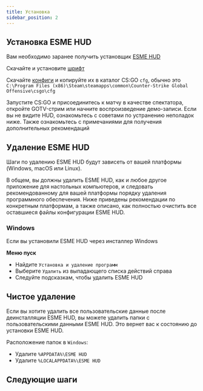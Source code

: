 ```yaml
---
title: Установка
sidebar_position: 2
---
```


## Установка ESME HUD

Вам необходимо заранее получить установщик [ESME HUD](https://t.me/markoffkin_bot)

Скачайте и установите [шрифт](https://drive.google.com/uc?export=download&confirm=no_antivirus&id=1ZxMg9WpH-Tg2UMCY996CcjMAEwX17iIa)

Скачайте [конфиги](https://drive.google.com/uc?export=download&confirm=no_antivirus&id=15Sc3EVqy0SLJtu7C92oD5teaiwkvtoc7) и копируйте их в каталог CS:GO `cfg`, обычно это `C:\Program Files (x86)\Steam\steamapps\common\Counter-Strike Global Offensive\csgo\cfg`

Запустите CS:GO и присоединитесь к матчу в качестве спектатора, откройте GOTV-стрим или начните воспроизведение демо-записи. Если вы не видите HUD, ознакомьтесь с советами по устранению неполадок ниже. Также ознакомьтесь с примечаниями для получения дополнительных рекомендаций

## Удаление ESME HUD

Шаги по удалению ESME HUD будут зависеть от вашей платформы (Windows, macOS или Linux).

В общем, вы должны удалить ESME HUD, как и любое другое приложение для настольных компьютеров, и следовать рекомендованному для вашей платформы порядку удаления программного обеспечения. Ниже приведены рекомендации по конкретным платформам, а также описано, как полностью очистить все оставшиеся файлы конфигурации ESME HUD.

### Windows

Если вы установили ESME HUD через инсталлер Windows

**Меню пуск**
- Найдите `Установка и удаление программ`
- Выберите `Удалить` из выпадающего списка действий справа
- Следуйте подсказкам, чтобы удалить ESME HUD

## Чистое удаление

Если вы хотите удалить все пользовательские данные после деинсталляции ESME HUD, вы можете удалить папки с пользовательскими данными ESME HUD. Это вернет вас к состоянию до установки ESME HUD.

Расположение папок в `Windows`:

- Удалите `%APPDATA%\ESME HUD`
- Удалите `%LOCALAPPDATA%\ESME HUD`

## Следующие шаги

